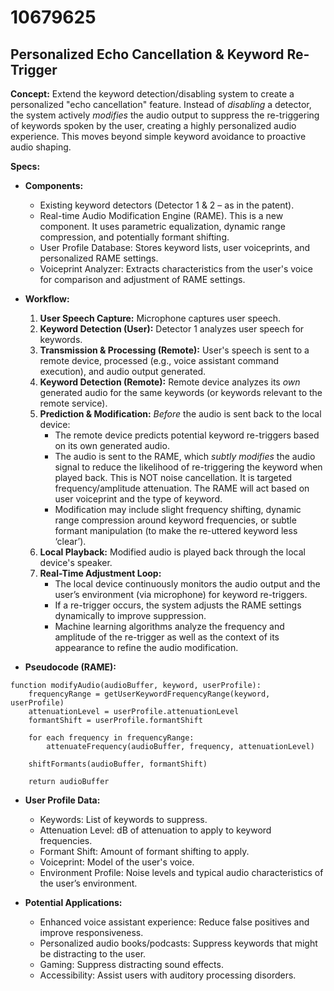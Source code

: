 # 10679625

## Personalized Echo Cancellation & Keyword Re-Trigger

**Concept:** Extend the keyword detection/disabling system to create a personalized "echo cancellation" feature. Instead of *disabling* a detector, the system actively *modifies* the audio output to suppress the re-triggering of keywords spoken by the user, creating a highly personalized audio experience. This moves beyond simple keyword avoidance to proactive audio shaping.

**Specs:**

*   **Components:**
    *   Existing keyword detectors (Detector 1 & 2 – as in the patent).
    *   Real-time Audio Modification Engine (RAME).  This is a new component.  It uses parametric equalization, dynamic range compression, and potentially formant shifting.
    *   User Profile Database: Stores keyword lists, user voiceprints, and personalized RAME settings.
    *   Voiceprint Analyzer: Extracts characteristics from the user's voice for comparison and adjustment of RAME settings.

*   **Workflow:**

    1.  **User Speech Capture:** Microphone captures user speech.
    2.  **Keyword Detection (User):** Detector 1 analyzes user speech for keywords.
    3.  **Transmission & Processing (Remote):** User's speech is sent to a remote device, processed (e.g., voice assistant command execution), and audio output generated.
    4.  **Keyword Detection (Remote):** Remote device analyzes its *own* generated audio for the same keywords (or keywords relevant to the remote service).
    5.  **Prediction & Modification:** *Before* the audio is sent back to the local device:
        *   The remote device predicts potential keyword re-triggers based on its own generated audio.
        *   The audio is sent to the RAME, which *subtly modifies* the audio signal to reduce the likelihood of re-triggering the keyword when played back. This is NOT noise cancellation.  It is targeted frequency/amplitude attenuation. The RAME will act based on user voiceprint and the type of keyword.
        *   Modification may include slight frequency shifting, dynamic range compression around keyword frequencies, or subtle formant manipulation (to make the re-uttered keyword less ‘clear’).
    6.  **Local Playback:**  Modified audio is played back through the local device's speaker.
    7.  **Real-Time Adjustment Loop:**
        *   The local device continuously monitors the audio output and the user’s environment (via microphone) for keyword re-triggers.
        *   If a re-trigger occurs, the system adjusts the RAME settings dynamically to improve suppression.
        *   Machine learning algorithms analyze the frequency and amplitude of the re-trigger as well as the context of its appearance to refine the audio modification.

*   **Pseudocode (RAME):**

```
function modifyAudio(audioBuffer, keyword, userProfile):
    frequencyRange = getUserKeywordFrequencyRange(keyword, userProfile)
    attenuationLevel = userProfile.attenuationLevel
    formantShift = userProfile.formantShift

    for each frequency in frequencyRange:
        attenuateFrequency(audioBuffer, frequency, attenuationLevel)

    shiftFormants(audioBuffer, formantShift)

    return audioBuffer
```

*   **User Profile Data:**
    *   Keywords: List of keywords to suppress.
    *   Attenuation Level: dB of attenuation to apply to keyword frequencies.
    *   Formant Shift: Amount of formant shifting to apply.
    *   Voiceprint:  Model of the user's voice.
    *   Environment Profile:  Noise levels and typical audio characteristics of the user’s environment.

*   **Potential Applications:**
    *   Enhanced voice assistant experience: Reduce false positives and improve responsiveness.
    *   Personalized audio books/podcasts: Suppress keywords that might be distracting to the user.
    *   Gaming: Suppress distracting sound effects.
    *   Accessibility: Assist users with auditory processing disorders.
